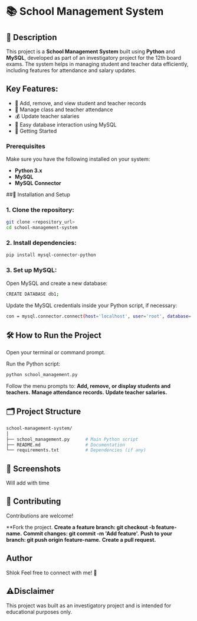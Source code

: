 # 📚 School Management System

## 📖 Description
This project is a **School Management System** built using **Python** and **MySQL**, developed as part of an investigatory project for the 12th board exams. The system helps in managing student and teacher data efficiently, including features for attendance and salary updates.

## Key Features:
- 📝 Add, remove, and view student and teacher records
- 📅 Manage class and teacher attendance
- 💰 Update teacher salaries
- 📂 Easy database interaction using MySQL
- 🚀 Getting Started
### Prerequisites
Make sure you have the following installed on your system:

- **Python 3.x**
- **MySQL**
- **MySQL Connector**

##🔧 Installation and Setup
### 1. Clone the repository:

```bash
git clone <repository_url>
cd school-management-system
```
### 2. Install dependencies:

```bash
pip install mysql-connector-python
```
### 3. Set up MySQL:

Open MySQL and create a new database:
```bash
CREATE DATABASE db1;
```
Update the MySQL credentials inside your Python script, if necessary:
```bash
con = mysql.connector.connect(host='localhost', user='root', database='db1', password='System')
```
## 🛠️ How to Run the Project
Open your terminal or command prompt.

Run the Python script:

```bash
python school_management.py
```
Follow the menu prompts to:
**Add, remove, or display students and teachers.**
**Manage attendance records.**
**Update teacher salaries.**

## 🗂️ Project Structure
```bash
school-management-system/
│
├── school_management.py      # Main Python script
├── README.md                 # Documentation
└── requirements.txt          # Dependencies (if any)
```
## 📸 Screenshots
Will add with time

## 🤝 Contributing
Contributions are welcome!

**Fork the project.
**Create a feature branch: git checkout -b feature-name.**
**Commit changes: git commit -m 'Add feature'.**
**Push to your branch: git push origin feature-name.**
**Create a pull request.**

## Author
Shlok
Feel free to connect with me! 🚀

## ⚠️Disclaimer
This project was built as an investigatory project and is intended for educational purposes only.
